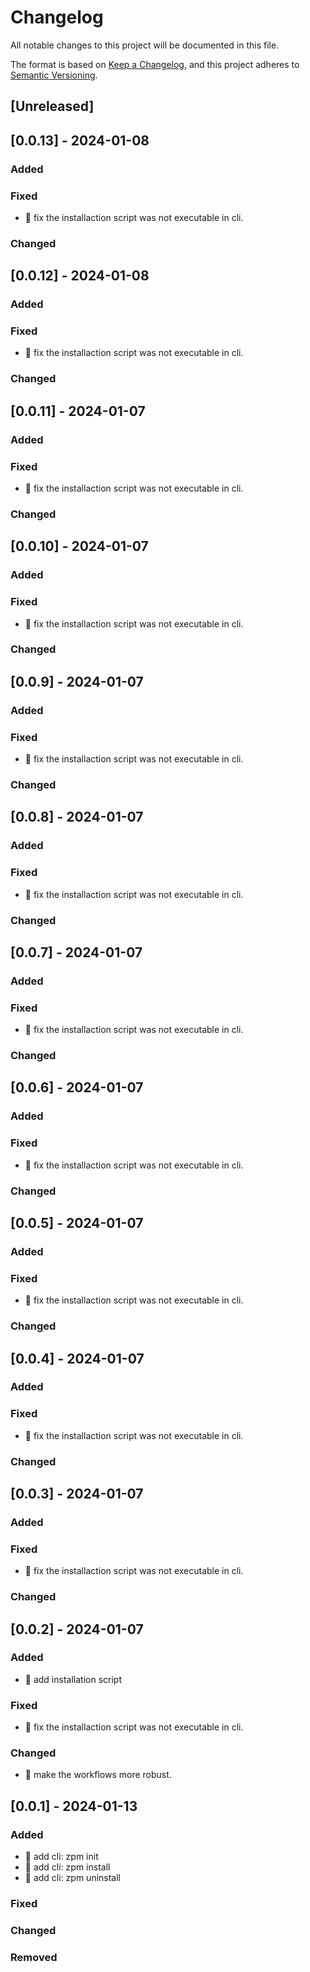 # Changelog

All notable changes to this project will be documented in this file.

The format is based on [Keep a Changelog](https://keepachangelog.com/en/1.0.0/),
and this project adheres to [Semantic Versioning](https://semver.org/spec/v2.0.0.html).

## [Unreleased]

## [0.0.13] - 2024-01-08

### Added

### Fixed

- :bug: fix the installaction script was not executable in cli.

### Changed

## [0.0.12] - 2024-01-08

### Added

### Fixed

- :bug: fix the installaction script was not executable in cli.

### Changed

## [0.0.11] - 2024-01-07

### Added

### Fixed

- :bug: fix the installaction script was not executable in cli.

### Changed

## [0.0.10] - 2024-01-07

### Added

### Fixed

- :bug: fix the installaction script was not executable in cli.

### Changed

## [0.0.9] - 2024-01-07

### Added

### Fixed

- :bug: fix the installaction script was not executable in cli.

### Changed

## [0.0.8] - 2024-01-07

### Added

### Fixed

- :bug: fix the installaction script was not executable in cli.

### Changed

## [0.0.7] - 2024-01-07

### Added

### Fixed

- :bug: fix the installaction script was not executable in cli.

### Changed

## [0.0.6] - 2024-01-07

### Added

### Fixed

- :bug: fix the installaction script was not executable in cli.

### Changed

## [0.0.5] - 2024-01-07

### Added

### Fixed

- :bug: fix the installaction script was not executable in cli.

### Changed

## [0.0.4] - 2024-01-07

### Added

### Fixed

- :bug: fix the installaction script was not executable in cli.

### Changed

## [0.0.3] - 2024-01-07

### Added

### Fixed

- :bug: fix the installaction script was not executable in cli.

### Changed

## [0.0.2] - 2024-01-07

### Added

- :tada: add installation script

### Fixed

- :bug: fix the installaction script was not executable in cli.

### Changed

- :champagne: make the workflows more robust.

## [0.0.1] - 2024-01-13

### Added

- :tada: add cli: zpm init
- :tada: add cli: zpm install
- :tada: add cli: zpm uninstall

### Fixed

### Changed

### Removed
